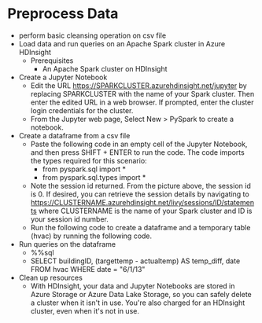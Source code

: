 # Preprocess Data 

* perform basic cleansing operation on csv file
* Load data and run queries on an Apache Spark cluster in Azure HDInsight
  * Prerequisites
    * An Apache Spark cluster on HDInsight
* Create a Jupyter Notebook
  * Edit the URL https://SPARKCLUSTER.azurehdinsight.net/jupyter by replacing SPARKCLUSTER with the name of your Spark cluster. Then enter the edited URL in a web browser. If prompted, enter the cluster login credentials for the cluster.
  * From the Jupyter web page, Select New > PySpark to create a notebook.
* Create a dataframe from a csv file
  * Paste the following code in an empty cell of the Jupyter Notebook, and then press SHIFT + ENTER to run the code. The code imports the types required for this scenario:
    * from pyspark.sql import *
    * from pyspark.sql.types import *
  * Note the session id returned. From the picture above, the session id is 0. If desired, you can retrieve the session details by navigating to https://CLUSTERNAME.azurehdinsight.net/livy/sessions/ID/statements where CLUSTERNAME is the name of your Spark cluster and ID is your session id number.
  * Run the following code to create a dataframe and a temporary table (hvac) by running the following code.
* Run queries on the dataframe
  * %%sql
  * SELECT buildingID, (targettemp - actualtemp) AS temp_diff, date FROM hvac WHERE date = \"6/1/13\"
* Clean up resources
  * With HDInsight, your data and Jupyter Notebooks are stored in Azure Storage or Azure Data Lake Storage, so you can safely delete a cluster when it isn't in use. You're also charged for an HDInsight cluster, even when it's not in use.